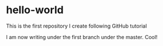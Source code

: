 # hello-world
This is the first repository I create following GitHub tutorial

I am now writing under the first branch under the master. Cool!
